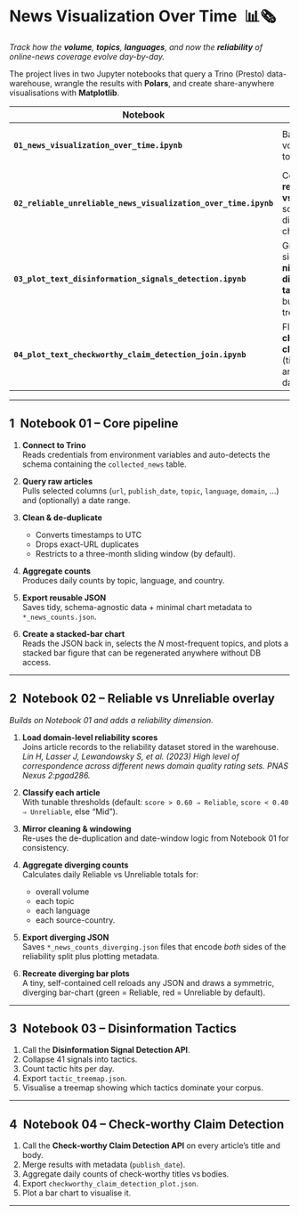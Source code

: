 # News Visualization Over Time &nbsp;📊🗞️

*Track how the **volume**, **topics**, **languages**, and now the **reliability** of online-news coverage evolve day-by-day.*

The project lives in two Jupyter notebooks that query a Trino (Presto) data-warehouse, wrangle the results with **Polars**, and create share-anywhere visualisations with **Matplotlib**.

| Notebook | Focus | Main JSON outputs |
|----------|-------|-------------------|
| **`01_news_visualization_over_time.ipynb`** | Baseline volume & topical mix. | `daily_news_counts.json` · `topic_news_counts.json` · `country_news_counts.json` · `language_news_counts.json` |
| **`02_reliable_unreliable_news_visualization_over_time.ipynb`** | Contrasts **reliable vs unreliable** sources with diverging bar charts. | `daily_news_counts_diverging.json` · `topic_news_counts_diverging.json` · `country_news_counts_diverging.json` · `language_news_counts_diverging.json` |
| **`03_plot_text_disinformation_signals_detection.ipynb`** | Groups > 40 signals into **nine disinformation tactics** and builds a treemap. | `tactic_treemap.json` |
| **`04_plot_text_checkworthy_claim_detection_join.ipynb`** | Flags **check‑worthy claims** (title vs body) and charts daily counts. | `checkworthy_claim_detection_plot.json` |

---

## 1 Notebook 01 – Core pipeline

1. **Connect to Trino**  
   Reads credentials from environment variables and auto-detects the schema containing the `collected_news` table.

2. **Query raw articles**  
   Pulls selected columns (`url`, `publish_date`, `topic`, `language`, `domain`, …) and (optionally) a date range.

3. **Clean & de-duplicate**  
   * Converts timestamps to UTC  
   * Drops exact-URL duplicates  
   * Restricts to a three-month sliding window (by default).

4. **Aggregate counts**  
   Produces daily counts by topic, language, and country.

5. **Export reusable JSON**  
   Saves tidy, schema-agnostic data + minimal chart metadata to `*_news_counts.json`.

6. **Create a stacked-bar chart**  
   Reads the JSON back in, selects the *N* most-frequent topics, and plots a stacked bar figure that can be regenerated anywhere without DB access.

---

## 2 Notebook 02 – Reliable vs Unreliable overlay

*Builds on Notebook 01 and adds a reliability dimension.*

1. **Load domain-level reliability scores**  
   Joins article records to the reliability dataset stored in the warehouse. *Lin H, Lasser J, Lewandowsky S, et al. (2023) High level of correspondence across different news domain quality rating sets. PNAS Nexus 2:pgad286.*

2. **Classify each article**  
   With tunable thresholds (default: `score > 0.60 ⇒ Reliable`, `score < 0.40 ⇒ Unreliable`, else “Mid”).

3. **Mirror cleaning & windowing**  
   Re-uses the de-duplication and date-window logic from Notebook 01 for consistency.

4. **Aggregate diverging counts**  
   Calculates daily Reliable vs Unreliable totals for:  
   * overall volume  
   * each topic  
   * each language  
   * each source-country.

5. **Export diverging JSON**  
   Saves `*_news_counts_diverging.json` files that encode *both* sides of the reliability split plus plotting metadata.

6. **Recreate diverging bar plots**  
   A tiny, self-contained cell reloads any JSON and draws a symmetric, diverging bar-chart (green = Reliable, red = Unreliable by default).

---

## 3 Notebook 03 – Disinformation Tactics

1. Call the **Disinformation Signal Detection API**.  
2. Collapse 41 signals into tactics.  
3. Count tactic hits per day.  
4. Export `tactic_treemap.json`.  
5. Visualise a treemap showing which tactics dominate your corpus.

---

## 4 Notebook 04 – Check‑worthy Claim Detection

1. Call the **Check‑worthy Claim Detection API** on every article’s title and body.  
2. Merge results with metadata (`publish_date`).  
3. Aggregate daily counts of check‑worthy titles vs bodies.  
4. Export `checkworthy_claim_detection_plot.json`.  
5. Plot a bar chart to visualise it.

---

